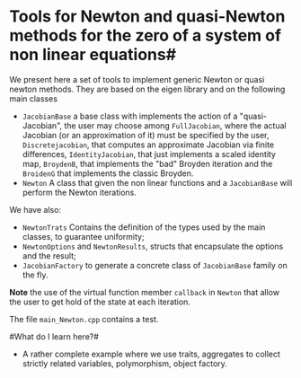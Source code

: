 # Tools for Newton and quasi-Newton methods for the zero of a system of non linear equations#

We present here a set of tools to implement generic Newton or quasi newton methods. They are based on the eigen library and 
on the following main classes

* `JacobianBase` a base class with implements the action of a "quasi-Jacobian", the user may choose among `FullJacobian`, where the actual Jacobian (or an approximation of it) must be specified by the user, `Discretejacobian`, that computes an approximate Jacobian via finite differences, `IdentityJacobian`, that just implements a scaled identity map, `BroydenB`, that implements the "bad" Broyden iteration and the `BroidenG` that implements the classic Broyden.
* `Newton` A class that given the non linear functions and a `JacobianBase` will perform the Newton iterations.

We have also:

* `NewtonTrats` Contains the definition of the types used by the main classes, to guarantee uniformity;
* `NewtonOptions` and `NewtonResults`, structs that encapsulate the options and the result;
* `JacobianFactory` to generate a concrete class of `JacobianBase` family on the fly.

**Note** the use of the virtual function member `callback` in `Newton` that allow the user to get hold of the state at each iteration.

The file `main_Newton.cpp` contains a test.

#What do I learn here?#
- A rather complete example where we use traits, aggregates to collect strictly related variables, polymorphism, object factory.
